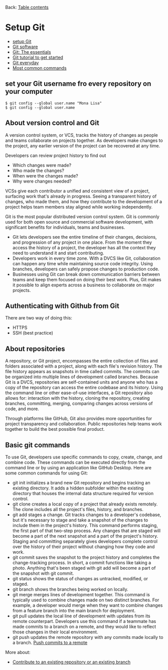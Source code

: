 Back: [Table contents](./1-tablecontent.md)

# Setup Git

- [setup Git](https://docs.github.com/en/get-started/quickstart/set-up-git)
- [Git software](https://git-scm.com/downloads)
- [Git: The essentials](https://www.youtube.com/watch?v=Uk5TnFL7jh4)
- [Git tutorial to get started](https://git-scm.com/docs/gittutorial)
- [Git everyday](https://git-scm.com/docs/giteveryday)
- [Most common commands](https://www.youtube.com/watch?v=b4zp02iULYY)

## set your Git username fro every repository on your computer

    $ git config --global user.name "Mona Lisa"
    $ git config --global user.name

## About version control and Git

A version control system, or VCS, tracks the history of changes as people and teams collaborate on projects together. As developers make changes to the project, any earlier version of the project can be recovered at any time.

Developers can review project history to find out

- Which changes were made?
- Who made the changes?
- When were the changes made?
- Why were changes needed?

VCSs give each contributor a unified and consistent view of a project, surfacing work that's already in progress. Seeing a transparent history of changes, who made them, and how they contribute to the development of a project helps team members stay aligned while working independently.

Git is the most popular distributed version control system. Git is commonly used for both open source and commercial software development, with significant benefits for individuals, teams and businesses.

- Git lets developers see the entire timeline of their changes, decisions, and progression of any project in one place. From the moment they access the history of a project, the developer has all the context they need to understand it and start contributing.
- Developers work in every time zone. With a DVCS like Git, collaboration can happen any time while maintaining source code integrity. Using branches, developers can safely propose changes to production code.
- Businesses using Git can break down communication barriers between teams and keep them focused on doing their best work. Plus, Git makes it possible to align experts across a business to collaborate on major projects.

## Authenticating with Github from Git

There are two way of doing this:

- HTTPS
- SSH (best practice)

## About repositories

A repository, or Git project, encompasses the entire collection of files and folders associated with a project, along with each file's revision history. The file history appears as snapshots in time called commits. The commits can be organized into multiple lines of development called branches. Because Git is a DVCS, repositories are self-contained units and anyone who has a copy of the repository can access the entire codebase and its history. Using the command line or other ease-of-use interfaces, a Git repository also allows for: interaction with the history, cloning the repository, creating branches, committing, merging, comparing changes across versions of code, and more.

Through platforms like GitHub, Git also provides more opportunities for project transparency and collaboration. Public repositories help teams work together to build the best possible final product.

## Basic git commands

To use Git, developers use specific commands to copy, create, change, and combine code. These commands can be executed directly from the command line or by using an application like GitHub Desktop. Here are some common commands for using Git:

- git init initializes a brand new Git repository and begins tracking an existing directory. It adds a hidden subfolder within the existing directory that houses the internal data structure required for version control.
- git clone creates a local copy of a project that already exists remotely. The clone includes all the project's files, history, and branches.
- git add stages a change. Git tracks changes to a developer's codebase, but it's necessary to stage and take a snapshot of the changes to include them in the project's history. This command performs staging, the first part of that two-step process. Any changes that are staged will become a part of the next snapshot and a part of the project's history. Staging and committing separately gives developers complete control over the history of their project without changing how they code and work.
- git commit saves the snapshot to the project history and completes the change-tracking process. In short, a commit functions like taking a photo. Anything that's been staged with git add will become a part of the snapshot with git commit.
- git status shows the status of changes as untracked, modified, or staged.
- git branch shows the branches being worked on locally.
- git merge merges lines of development together. This command is typically used to combine changes made on two distinct branches. For example, a developer would merge when they want to combine changes from a feature branch into the main branch for deployment.
- git pull updates the local line of development with updates from its remote counterpart. Developers use this command if a teammate has made commits to a branch on a remote, and they would like to reflect those changes in their local environment.
- git push updates the remote repository with any commits made locally to a branch. [Push commits to a remote](https://docs.github.com/en/get-started/using-git/pushing-commits-to-a-remote-repository)

More about:

- [Contribute to an existing repository or an existing branch](https://docs.github.com/en/get-started/using-git/about-git)

